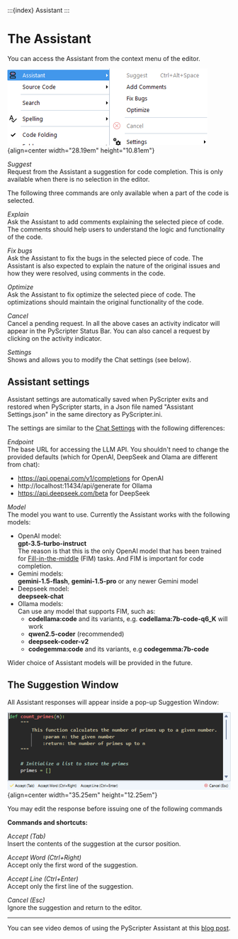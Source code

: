 :::{index} Assistant
:::

# The Assistant

You can access the Assistant from the context menu of the editor.

![graphic](images/assistantmenu.png){align=center width="28.19em" height="10.81em"}

*Suggest*\
Request from the Assistant a suggestion for code completion.   This is only available when there
is no selection in the editor.

The following three commands are only available when a part of the code is selected.

*Explain*\
Ask the Assistant to add comments explaining the selected piece of code.  The comments should help
users to understand the logic and functionality of the code.

*Fix bugs*\
Ask the Assistant to fix the bugs in the selected piece of code.  The Assistant is also 
expected to explain the nature of the original issues and how they were resolved, using comments
in the code.

*Optimize*\
Ask the Assistant to fix optimize the selected piece of code. The optimizations
should maintain the original functionality of the code.

*Cancel*\
Cancel a pending request. In all the above cases an activity indicator will appear in the
PyScripter Status Bar.  You can also cancel a request by clicking on the activity 
indicator.

*Settings*\
Shows and allows you to modify the Chat settings (see below).

## Assistant settings

Assistant settings are automatically saved when PyScripter exits and restored when 
PyScripter starts, in a Json file named "Assistant Settings.json" in the same directory 
as PyScripter.ini.

The settings are similar to the [Chat Settings](chatwindow.md#chat-settings) with the following
differences:

*Endpoint*\
The base URL for accessing the LLM API.  You shouldn't need to change the provided
defaults (which for OpenAI, DeepSeek and Olama are different from chat): 
- https://api.openai.com/v1/completions for OpenAI
- http://localhost:11434/api/generate for Ollama
- https://api.deepseek.com/beta for DeepSeek

*Model*\
The model you want to use. Currently the Assistant works with the following models:
- OpenAI model:\
 **gpt-3.5-turbo-instruct**\
   The reason is that this is the only OpenAI model that has been trained for 
  [Fill-in-the-middle](https://codeium.com/blog/why-code-completion-needs-fill-in-the-middle) 
  (FIM) tasks. And FIM is important for code completion.
- Gemini models:\
  **gemini-1.5-flash**, **gemini-1.5-pro** or any newer Gemini model
 - Deepseek model:\
   **deepseek-chat** 
- Ollama models:\
  Can use any model that supports FIM, such as:
  - **codellama:code** and its variants, e.g. **codellama:7b-code-q6_K** will work
  - **qwen2.5-coder** (recommended)
  - **deepseek-coder-v2**
  - **codegemma:code** and its variants, e.g **codegemma:7b-code**

Wider choice of Assistant models will be provided in the future.


## The Suggestion Window

All Assistant responses will appear inside a pop-up Suggestion Window:

![graphic](images/suggestionwindow.png){align=center width="35.25em" height="12.25em"}

You may edit the response before issuing one of the following commands

**Commands and shortcuts:**

*Accept (Tab)*\
Insert the contents of the suggestion at the cursor position.

*Accept Word (Ctrl+Right)*\
Accept only the first word of the suggestion.

*Accept Line (Ctrl+Enter)*\
Accept only the first line of the suggestion.

*Cancel (Esc)*\
Ignore the suggestion and return to the editor.


---

You can see video demos of using the PyScripter Assistant at this 
[blog post](https://pyscripter.blogspot.com/2024/06/teaser-integration-with-llm.html).

